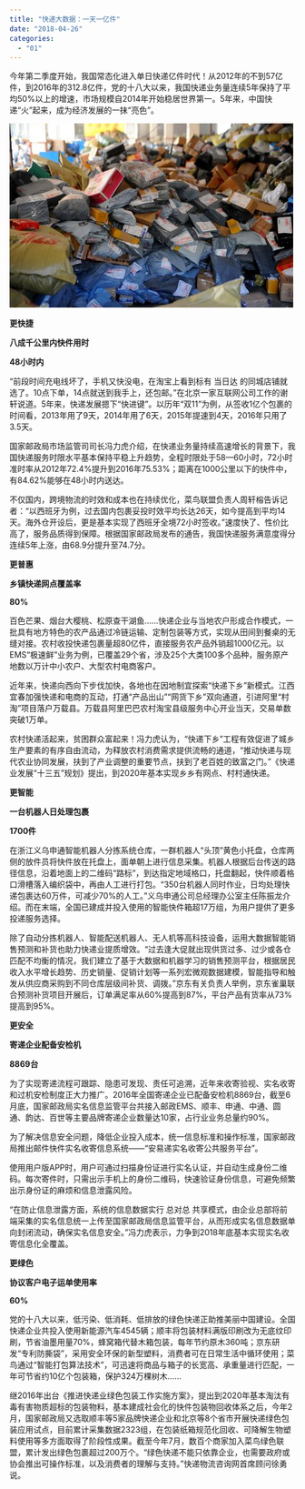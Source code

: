 ```yaml
---
title: "快递大数据：一天一亿件"
date: "2018-04-26"
categories: 
  - "01"
---
```


今年第二季度开始，我国常态化进入单日快递亿件时代！从2012年的不到57亿件，到2016年的312.8亿件，党的十八大以来，我国快递业务量连续5年保持了平均50%以上的增速，市场规模自2014年开始稳居世界第一。5年来，中国快递“火”起来，成为经济发展的一抹“亮色”。

![](images/20180426004120-83.jpg)

**更快捷**

**八成千公里内快件用时**

**48小时内**

“前段时间充电线坏了，手机又快没电，在淘宝上看到标有 当日达 的同城店铺就选了。10点下单，14点就送到我手上，还包邮。”在北京一家互联网公司工作的谢轩说道。5年来，快递发展摁下“快进键”。以历年“双11”为例，从签收1亿个包裹的时间看，2013年用了9天，2014年用了6天，2015年提速到4天，2016年只用了3.5天。

国家邮政局市场监管司司长冯力虎介绍，在快递业务量持续高速增长的背景下，我国快递服务时限水平基本保持平稳上升趋势，全程时限处于58—60小时，72小时准时率从2012年72.4%提升到2016年75.53%；距离在1000公里以下的快件中，有84.62%能够在48小时内送达。

不仅国内，跨境物流的时效和成本也在持续优化，菜鸟联盟负责人周轩榕告诉记者：“以西班牙为例，过去国内包裹妥投时效平均长达26天，如今提高到平均14天。海外仓开设后，更是基本实现了西班牙全境72小时签收。”速度快了、性价比高了，服务品质得到保障。根据国家邮政局发布的通告，我国快递服务满意度得分连续5年上涨，由68.9分提升至74.7分。

**更普惠**

**乡镇快递网点覆盖率**

**80%**

百色芒果、烟台大樱桃、松原查干湖鱼……快递企业与当地农户形成合作模式，一批具有地方特色的农产品通过冷链运输、定制包装等方式，实现从田间到餐桌的无缝对接。农村收投快递包裹量超80亿件，直接服务农产品外销超1000亿元。以EMS“极速鲜”业务为例，已覆盖29个省，涉及25个大类100多个品种，服务原产地数以万计中小农户、大型农村电商客户。

近年来，快递向西向下步伐加快，各地也在因地制宜探索“快递下乡”新模式。江西宜春加强快递和电商的互动，打通“产品出山”“网货下乡”双向通道，引进阿里“村淘”项目落户万载县。万载县阿里巴巴农村淘宝县级服务中心开业当天，交易单数突破1万单。

农村快递活起来，贫困群众富起来！冯力虎认为，“快递下乡”工程有效促进了城乡生产要素的有序自由流动，为释放农村消费需求提供流畅的通道，“推动快递与现代农业协同发展，扶到了产业调整的重要节点，扶到了老百姓的致富之门。”《快递业发展“十三五”规划》提出，到2020年基本实现乡乡有网点、村村通快递。

**更智能**

**一台机器人日处理包裹**

**1700件**

在浙江义乌申通智能机器人分拣系统仓库，一群机器人“头顶”黄色小托盘，仓库两侧的放件员将快件放在托盘上，面单朝上进行信息采集。机器人根据后台传送的路径信息，沿着地面上的二维码“路标”，到达指定地域格口，托盘翻起，快件顺着格口滑槽落入编织袋中，再由人工进行打包。“350台机器人同时作业，日均处理快递包裹达60万件，可减少70%的人工。”义乌申通公司总经理办公室主任陈振龙介绍。而在末端，全国已建成并投入使用的智能快件箱超17万组，为用户提供了更多投递服务选择。

除了自动分拣机器人、智能配送机器人、无人机等高科技设备，运用大数据智能销售预测和补货也助力快递业提质增效。“过去逢大促就出现供货过多、过少或各仓匹配不均衡的情况，我们建立了基于大数据和机器学习的销售预测平台，根据居民收入水平增长趋势、历史销量、促销计划等一系列宏微观数据建模，智能指导和触发从供应商采购到不同仓库层级间补货、调拨。”京东有关负责人举例，京东雀巢联合预测补货项目开展后，订单满足率从60%提高到87%，平台产品有货率从73%提高到95%。

**更安全**

**寄递企业配备安检机**

**8869台**

为了实现寄递流程可跟踪、隐患可发现、责任可追溯，近年来收寄验视、实名收寄和过机安检制度正大力推广。2016年全国寄递企业已配备安检机8869台，截至6月底，国家邮政局实名信息监管平台共接入邮政EMS、顺丰、申通、中通、圆通、韵达、百世等主要品牌寄递企业数量达10家，占行业业务总量约90%。

为了解决信息安全问题，降低企业投入成本，统一信息标准和操作标准，国家邮政局推出邮件快件实名收寄信息系统——“安易递实名收寄公共服务平台”。

使用用户版APP时，用户可通过扫描身份证进行实名认证，并自动生成身份二维码。每次寄件时，只需出示手机上的身份二维码，快速验证身份信息，可避免频繁出示身份证的麻烦和信息泄露风险。

“在防止信息泄露方面，系统的信息数据实行 总对总 共享模式，由企业总部将前端采集的实名信息统一上传至国家邮政局信息监管平台，从而形成实名信息数据单向封闭流动，确保实名信息安全。”冯力虎表示，力争到2018年底基本实现实名收寄信息化全覆盖。

**更绿色**

**协议客户电子运单使用率**

**60%**

党的十八大以来，低污染、低消耗、低排放的绿色快递正助推美丽中国建设。全国快递企业共投入使用新能源汽车4545辆；顺丰将包装材料满版印刷改为无底纹印刷，节省油墨用量70%，蜂窝箱代替木箱包装，每年节约原木360吨；京东研发“专利防撕袋”，采用安全环保的新型塑料，消费者可在日常生活中循环使用；菜鸟通过“智能打包算法技术”，可迅速将商品与箱子的长宽高、承重量进行匹配，一年可节省约10亿个包装箱，保护324万棵树木……

继2016年出台《推进快递业绿色包装工作实施方案》，提出到2020年基本淘汰有毒有害物质超标的包装物料，基本建成社会化的快件包装物回收体系之后，今年2月，国家邮政局又选取顺丰等5家品牌快递企业和北京等8个省市开展快递绿色包装应用试点，目前累计采集数据2323组，在包装纸箱规范化回收、可降解生物塑料使用等多方面取得了阶段性成果。截至今年7月，数百个商家加入菜鸟绿色联盟，累计发出绿色包裹超过200万个。“绿色快递不能只依靠企业，也需要政府或协会推出可操作标准，以及消费者的理解与支持。”快递物流咨询网首席顾问徐勇说。
